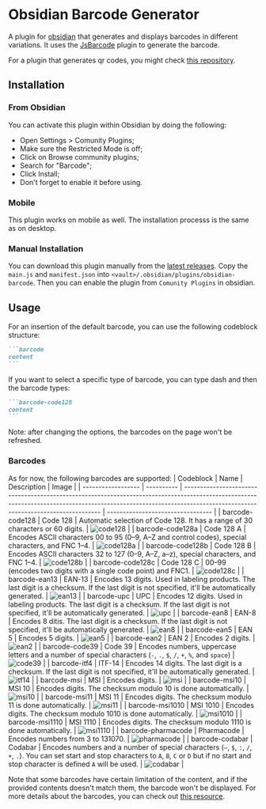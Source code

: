 Obsidian Barcode Generator
==========================

A plugin for [obsidian](https://obsidian.md/) that generates and displays barcodes in different variations. It uses the [JsBarcode](https://github.com/lindell/JsBarcode) plugin to generate the barcode.

For a plugin that generates qr codes, you might check [this repository](https://github.com/rudimuc/obsidian-qrcode).

## Installation

### From Obsidian

You can activate this plugin within Obsidian by doing the following:

  - Open Settings > Comunity Plugins;
  - Make sure the Restricted Mode is off;
  - Click on Browse community plugins;
  - Search for "Barcode";
  - Click Install;
  - Don't forget to enable it before using.

### Mobile

This plugin works on mobile as well. The installation processs is the same as on desktop.

### Manual Installation

You can download this plugin manually from the [latest releases](https://github.com/noxonad/obsidian-barcode-generator/releases). Copy the `main.js` and `manifest.json` into `<vault>/.obsidian/plugins/obsidian-barcode`. Then you can enable the plugin from `Comunity Plugins` in obsidian.

## Usage

For an insertion of the default barcode, you can use the following codeblock structure:
````markdown
```barcode
content
```
````

If you want to select a specific type of barcode, you can type dash and then the barcode types:

````markdown
```barcode-code128
content
```
````

Note: after changing the options, the barcodes on the page won't be refreshed.

### Barcodes

As for now, the following barcodes are supported:
| Codeblock          | Name       | Description                                                                                                                                                                                                      | Image                             |
| ------------------ | ---------- | ---------------------------------------------------------------------------------------------------------------------------------------------------------------------------------------------------------------- | --------------------------------- |
| barcode-code128    | Code 128   | Automatic selection of Code 128. It has a range of 30 characters or 60 digits.                                                                                                                                   | ![code128](img/code128.png)       |
| barcode-code128a   | Code 128 A | Encodes ASCII characters 00 to 95 (0–9, A–Z and control codes), special characters, and FNC 1–4.                                                                                                                 | ![code128a](img/code128a.png)     |
| barcode-code128b   | Code 128 B | Encodes ASCII characters 32 to 127 (0–9, A–Z, a–z), special characters, and FNC 1–4.                                                                                                                             | ![code128b](img/code128b.png)     |
| barcode-code128c   | Code 128 C | 00–99 (encodes two digits with a single code point) and FNC1.                                                                                                                                                    | ![code128c](img/code128c.png)     |
| barcode-ean13      | EAN-13     | Encodes 13 digits. Used in labeling products. The last digit is a checksum. If the last digit is not specified, it'll be automatically generated.                                                                | ![ean13](img/ean13.png)           |
| barcode-upc        | UPC        | Encodes 12 digits. Used in labeling products. The last digit is a checksum. If the last digit is not specified, it'll be automatically generated.                                                                | ![upc](img/upc.png)               |
| barcode-ean8       | EAN-8      | Encodes 8 ditis. The last digit is a checksum. If the last digit is not specified, it'll be automatically generated.                                                                                             | ![ean8](img/ean8.png)             |
| barcode-ean5       | EAN 5      | Encodes 5 digits.                                                                                                                                                                                                | ![ean5](img/ean5.png)             |
| barcode-ean2       | EAN 2      | Encodes 2 digits.                                                                                                                                                                                                | ![ean2](img/ean2.png)             |
| barcode-code39     | Code 39    | Encodes numbers, uppercase letters and a number of special characters (`-`, `.`, `$`, `/`, `+`, `%`, and `space`)                                                                                                | ![code39](img/code39.png)         |
| barcode-itf4       | ITF-14     | Encodes 14 digits. The last digit is a checksum. If the last digit is not specified, it'll be automatically generated.                                                                                           | ![itf14](img/itf14.png)           |
| barcode-msi        | MSI        | Encodes digits.                                                                                                                                                                                                  | ![msi](img/msi.png)               |
| barcode-msi10      | MSI 10     | Encodes digits. The checksum modulo 10 is done automatically.                                                                                                                                                    | ![msi10](img/msi10.png)           |
| barcode-msi11      | MSI 11     | Encodes digits. The checksum modulo 11 is done automatically.                                                                                                                                                    | ![msi11](img/msi11.png)           |
| barcode-msi1010    | MSI 1010   | Encodes digits. The checksum modulo 1010 is done automatically.                                                                                                                                                  | ![msi1010](img/msi1010.png)       |
| barcode-msi1110    | MSI 1110   | Encodes digits. The checksum modulo 1110 is done automatically.                                                                                                                                                  | ![msi1110](img/msi1110.png)       |
| barcode-pharmacode | Pharmacode | Encodes numbers from 3 to 131070.                                                                                                                                                                                | ![pharmacode](img/pharmacode.png) |
| barcode-codabar    | Codabar    | Encodes numbers and a number of special characters (`–`, `$`, `:`, `/`, `+`, `.`). You can set start and stop characters to `A`, `B`, `C` or `D` but if no start and stop character is defined `A` will be used. | ![codabar](img/codabar.png)       |

Note that some barcodes have certain limitation of the content, and if the provided contents doesn't match them, the barcode won't be displayed. For more details about the barcodes, you can check out [this resource](https://github.com/lindell/JsBarcode/wiki).